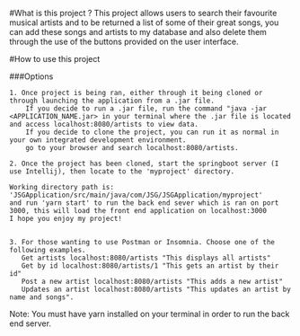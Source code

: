 #What is this project ?
This project allows users to search their favourite musical artists and to be returned a list of some of their great songs, you can add these songs and artists to my database and also delete them through the use of the buttons provided on the user interface.

#How to use this project

###Options

    1. Once project is being ran, either through it being cloned or through launching the application from a .jar file.
        If you decide to run a .jar file, run the command "java -jar <APPLICATION_NAME.jar> in your terminal where the .jar file is located and access localhost:8080/artists to view data. 
        If you decide to clone the project, you can run it as normal in your own integrated development environment.
        go to your browser and search localhost:8080/artists.
     
    2. Once the project has been cloned, start the springboot server (I use Intellij), then locate to the 'myproject' directory.
    
    Working directory path is: 'JSGApplication/src/main/java/com/JSG/JSGApplication/myproject'
    and run 'yarn start' to run the back end sever which is ran on port 3000, this will load the front end application on localhost:3000
    I hope you enjoy my project!
    
    
    3. For those wanting to use Postman or Insomnia. Choose one of the following examples.
       Get artists localhost:8080/artists "This displays all artists"
       Get by id localhost:8080/artists/1 "This gets an artist by their id"
       Post a new artist localhost:8080/artists "This adds a new artist"
       Updates an artist localhost:8080/artists "This updates an artist by name and songs".
       

Note: You must have yarn installed on your terminal in order to run the back end server.
